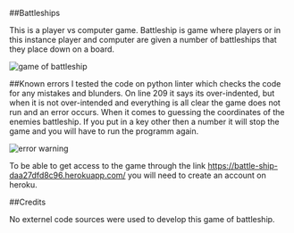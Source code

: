 ##Battleships

This is a player vs computer game. Battleship is game where players or in this instance player and computer are given a number of battleships that they place down on a board. 


![game of battleship](https://github.com/user-attachments/assets/45cf0c2e-3b8f-4ab4-8535-d4eae72c0ee9)

##Known errors
I tested the code on python linter which checks the code for any mistakes and blunders. On line 209 it says its over-indented, but when it is not over-intended and everything is all clear the game does not run and an error occurs. When it comes to guessing the coordinates of the enemies battleship. If you put in a key other then a number it will stop the game and you will have to run the programm again. 

![error warning](https://github.com/user-attachments/assets/87902575-0db6-42d1-94b5-b2d82d8eea13)



To be able to get access to the game through the link https://battle-ship-daa27dfd8c96.herokuapp.com/ you will need to create an account on heroku.



##Credits

No externel code sources were used to develop this game of battleship.

